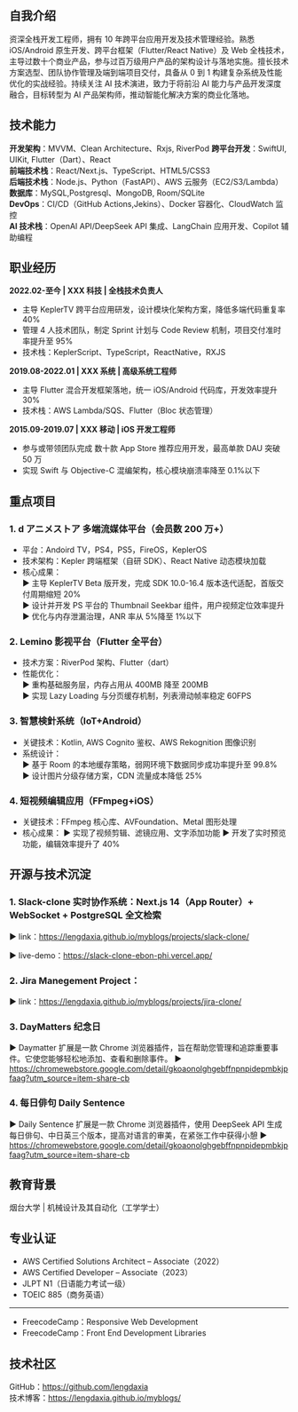 ## 自我介绍

资深全栈开发工程师，拥有 10 年跨平台应用开发及技术管理经验。熟悉 iOS/Android 原生开发、跨平台框架（Flutter/React Native）及 Web 全栈技术，主导过数十个商业产品，参与过百万级用户产品的架构设计与落地实施。擅长技术方案选型、团队协作管理及端到端项目交付，具备从 0 到 1 构建复杂系统及性能优化的实战经验。持续关注 AI 技术演进，致力于将前沿 AI 能力与产品开发深度融合，目标转型为 AI 产品架构师，推动智能化解决方案的商业化落地。

## 技术能力

**开发架构**：MVVM、Clean Architecture、Rxjs, RiverPod
**跨平台开发**：SwiftUI, UIKit, Flutter（Dart）、React  
**前端技术栈**：React/Next.js、TypeScript、HTML5/CSS3  
**后端技术栈**：Node.js、Python（FastAPI）、AWS 云服务（EC2/S3/Lambda）  
**数据库**：MySQL,Postgresql、MongoDB, Room/SQLite  
**DevOps**：CI/CD（GitHub Actions,Jekins）、Docker 容器化、CloudWatch 监控  
**AI 技术栈**：OpenAI API/DeepSeek API 集成、LangChain 应用开发、Copilot 辅助编程

## 职业经历

**2022.02-至今 | XXX 科技 | 全栈技术负责人**

- 主导 KeplerTV 跨平台应用研发，设计模块化架构方案，降低多端代码重复率 40%
- 管理 4 人技术团队，制定 Sprint 计划与 Code Review 机制，项目交付准时率提升至 95%
- 技术栈：KeplerScript、TypeScript，ReactNative，RXJS

**2019.08-2022.01 | XXX 系统 | 高级系统工程师**

- 主导 Flutter 混合开发框架落地，统一 iOS/Android 代码库，开发效率提升 30%
- 技术栈：AWS Lambda/SQS、Flutter（Bloc 状态管理）

**2015.09-2019.07 | XXX 移动 | iOS 开发工程师**

- 参与或带领团队完成 数十款 App Store 推荐应用开发，最高单款 DAU 突破 50 万
- 实现 Swift 与 Objective-C 混编架构，核心模块崩溃率降至 0.1%以下

## 重点项目

### 1. **d アニメストア 多端流媒体平台**（会员数 200 万+）

- 平台：Andoird TV，PS4，PS5，FireOS，KeplerOS
- 技术架构：Kepler 跨端框架（自研 SDK）、React Native 动态模块加载
- 核心成果：  
  ▶ 主导 KeplerTV Beta 版开发，完成 SDK 10.0-16.4 版本迭代适配，首版交付周期缩短 20%  
  ▶ 设计并开发 PS 平台的 Thumbnail Seekbar 组件，用户视频定位效率提升  
  ▶ 优化与内存泄漏治理，ANR 率从 5%降至 1%以下

### 2. **Lemino 影视平台**（Flutter 全平台）

- 技术方案：RiverPod 架构、Flutter（dart）
- 性能优化：  
  ▶ 重构基础服务层，内存占用从 400MB 降至 200MB  
  ▶ 实现 Lazy Loading 与分页缓存机制，列表滑动帧率稳定 60FPS

### 3. **智慧検針系统**（IoT+Android）

- 关键技术：Kotlin, AWS Cognito 鉴权、AWS Rekognition 图像识别
- 系统设计：  
  ▶ 基于 Room 的本地缓存策略，弱网环境下数据同步成功率提升至 99.8%  
  ▶ 设计图片分级存储方案，CDN 流量成本降低 25%

### 4. 短视频编辑应用（FFmpeg+iOS）

- 关键技术：FFmpeg 核心库、AVFoundation、Metal 图形处理
- 核心成果：
  ▶ 实现了视频剪辑、滤镜应用、文字添加功能
  ▶ 开发了实时预览功能，编辑效率提升了 40%

## 开源与技术沉淀

### 1. **Slack-clone 实时协作系统**：Next.js 14（App Router）+ WebSocket + PostgreSQL 全文检索

▶ link：https://lengdaxia.github.io/myblogs/projects/slack-clone/

▶ live-demo：https://slack-clone-ebon-phi.vercel.app/

### 2. **Jira Manegement Project**：

▶ link：https://lengdaxia.github.io/myblogs/projects/jira-clone/

### 3. DayMatters 纪念日

▶ Daymatter 扩展是一款 Chrome 浏览器插件，旨在帮助您管理和追踪重要事件。它使您能够轻松地添加、查看和删除事件。
▶ https://chromewebstore.google.com/detail/gkoaonolghgebffnpnpidepmbkjpfaag?utm_source=item-share-cb

### 4. 每日俳句 Daily Sentence

▶ Daily Sentence 扩展是一款 Chrome 浏览器插件，使用 DeepSeek API 生成每日俳句、中日英三个版本，提高对语言的审美，在紧张工作中获得小憩
▶ https://chromewebstore.google.com/detail/gkoaonolghgebffnpnpidepmbkjpfaag?utm_source=item-share-cb

## 教育背景

烟台大学 | 机械设计及其自动化（工学学士）

## 专业认证

- AWS Certified Solutions Architect – Associate（2022）
- AWS Certified Developer – Associate（2023）
- JLPT N1（日语能力考试一级）
- TOEIC 885（商务英语）

---

- FreecodeCamp：Responsive Web Development
- FreecodeCamp：Front End Development Libraries

## 技术社区

GitHub：https://github.com/lengdaxia  
技术博客：https://lengdaxia.github.io/myblogs/
